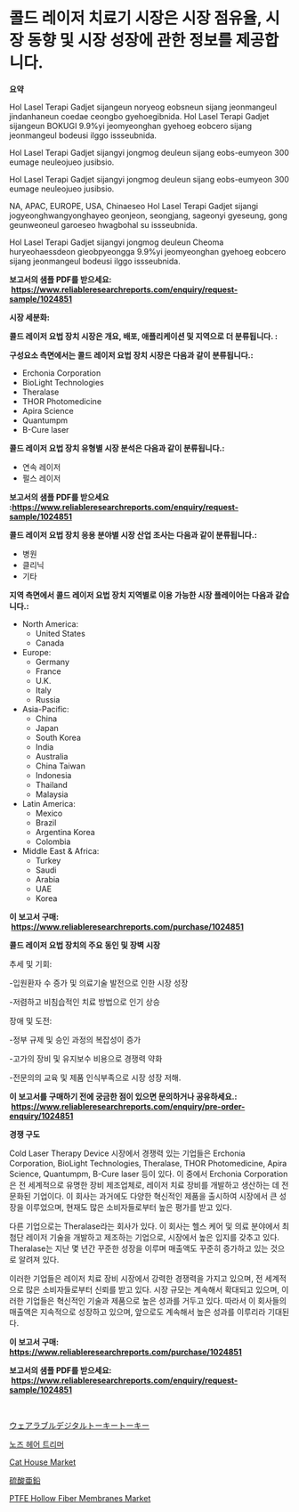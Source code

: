 <p><h1>콜드 레이저 치료기 시장은 시장 점유율, 시장 동향 및 시장 성장에 관한 정보를 제공합니다.</h1></p><p><strong>요약</strong></p>
<p><p>Hol Lasel Terapi Gadjet sijangeun noryeog eobsneun sijang jeonmangeul jindanhaneun coedae ceongbo gyehoegibnida. Hol Lasel Terapi Gadjet sijangeun BOKUGI 9.9%yi jeomyeonghan gyehoeg eobcero sijang jeonmangeul bodeusi ilggo issseubnida.</p><p>Hol Lasel Terapi Gadjet sijangyi jongmog deuleun sijang eobs-eumyeon 300 eumage neuleojueo jusibsio.</p><p>Hol Lasel Terapi Gadjet sijangyi jongmog deuleun sijang eobs-eumyeon 300 eumage neuleojueo jusibsio.</p><p>NA, APAC, EUROPE, USA, Chinaeseo Hol Lasel Terapi Gadjet sijangi jogyeonghwangyonghayeo geonjeon, seongjang, sageonyi gyeseung, gong geunweoneul garoeseo hwagbohal su issseubnida.</p><p>Hol Lasel Terapi Gadjet sijangyi jongmog deuleun Cheoma huryeohaessdeon gieobpyeongga 9.9%yi jeomyeonghan gyehoeg eobcero sijang jeonmangeul bodeusi ilggo issseubnida.</p></p>
<p><strong>보고서의 샘플 PDF를 받으세요: &nbsp;<a href="https://www.reliableresearchreports.com/enquiry/request-sample/1024851">https://www.reliableresearchreports.com/enquiry/request-sample/1024851</a></strong></p>
<p><strong>시장 세분화:</strong></p>
<p><strong> 콜드 레이저 요법 장치 시장은 개요, 배포, 애플리케이션 및 지역으로 더 분류됩니다. :</strong></p>
<p><strong>구성요소 측면에서는 콜드 레이저 요법 장치 시장은 다음과 같이 분류됩니다.:</strong></p>
<p><ul><li>Erchonia Corporation</li><li>BioLight Technologies</li><li>Theralase</li><li>THOR Photomedicine</li><li>Apira Science</li><li>Quantumpm</li><li>B-Cure laser</li></ul></p>
<p><strong> 콜드 레이저 요법 장치 유형별 시장 분석은 다음과 같이 분류됩니다.:</strong></p>
<p><ul><li>연속 레이저</li><li>펄스 레이저</li></ul></p>
<p><strong>보고서의 샘플 PDF를 받으세요 :<a href="https://www.reliableresearchreports.com/enquiry/request-sample/1024851">https://www.reliableresearchreports.com/enquiry/request-sample/1024851</a></strong></p>
<p><strong> 콜드 레이저 요법 장치 응용 분야별 시장 산업 조사는 다음과 같이 분류됩니다.:</strong></p>
<p><ul><li>병원</li><li>클리닉</li><li>기타</li></ul></p>
<p><strong>지역 측면에서 콜드 레이저 요법 장치 지역별로 이용 가능한 시장 플레이어는 다음과 같습니다.:</strong></p>
<p><ul>
    <li>
        North America:
        <ul>
            <li>United States</li>
            <li>Canada</li>
        </ul>
    </li>
    <li>
        Europe:
        <ul>
            <li>Germany</li>
            <li>France</li>
            <li>U.K.</li>
            <li>Italy</li>
            <li>Russia</li>
        </ul>
    </li>
    <li>
        Asia-Pacific:
        <ul>
            <li>China</li>
            <li>Japan</li>
            <li>South Korea</li>
            <li>India</li>
            <li>Australia</li>
            <li>China Taiwan</li>
            <li>Indonesia</li>
            <li>Thailand</li>
            <li>Malaysia</li>
        </ul>
    </li>
    <li>
        Latin America:
        <ul>
            <li>Mexico</li>
            <li>Brazil</li>
            <li>Argentina Korea</li>
            <li>Colombia</li>
        </ul>
    </li>
    <li>
        Middle East & Africa:
        <ul>
            <li>Turkey</li>
            <li>Saudi</li>
            <li>Arabia</li>
            <li>UAE</li>
            <li>Korea</li>
        </ul>
    </li>
    </ul></p>
<p><strong>이 보고서 구매: &nbsp;<a href="https://www.reliableresearchreports.com/purchase/1024851">https://www.reliableresearchreports.com/purchase/1024851</a></strong></p>
<p><strong>콜드 레이저 요법 장치의 주요 동인 및 장벽 시장</strong></p>
<p><p>추세 및 기회:</p><p>-입원환자 수 증가 및 의료기술 발전으로 인한 시장 성장</p><p>-저렴하고 비침습적인 치료 방법으로 인기 상승</p><p>장애 및 도전:</p><p>-정부 규제 및 승인 과정의 복잡성이 증가</p><p>-고가의 장비 및 유지보수 비용으로 경쟁력 약화</p><p>-전문의의 교육 및 제품 인식부족으로 시장 성장 저해.</p></p>
<p><strong>이 보고서를 구매하기 전에 궁금한 점이 있으면 문의하거나 공유하세요.: &nbsp;<a href="https://www.reliableresearchreports.com/enquiry/pre-order-enquiry/1024851">https://www.reliableresearchreports.com/enquiry/pre-order-enquiry/1024851</a></strong></p>
<p><strong>경쟁 구도</strong></p>
<p><p>Cold Laser Therapy Device 시장에서 경쟁력 있는 기업들은 Erchonia Corporation, BioLight Technologies, Theralase, THOR Photomedicine, Apira Science, Quantumpm, B-Cure laser 등이 있다. 이 중에서 Erchonia Corporation은 전 세계적으로 유명한 장비 제조업체로, 레이저 치료 장비를 개발하고 생산하는 데 전문화된 기업이다. 이 회사는 과거에도 다양한 혁신적인 제품을 출시하여 시장에서 큰 성장을 이루었으며, 현재도 많은 소비자들로부터 높은 평가를 받고 있다. </p><p>다른 기업으로는 Theralase라는 회사가 있다. 이 회사는 헬스 케어 및 의료 분야에서 최첨단 레이저 기술을 개발하고 제조하는 기업으로, 시장에서 높은 입지를 갖추고 있다. Theralase는 지난 몇 년간 꾸준한 성장을 이루며 매출액도 꾸준히 증가하고 있는 것으로 알려져 있다.</p><p>이러한 기업들은 레이저 치료 장비 시장에서 강력한 경쟁력을 가지고 있으며, 전 세계적으로 많은 소비자들로부터 신뢰를 받고 있다. 시장 규모는 계속해서 확대되고 있으며, 이러한 기업들은 혁신적인 기술과 제품으로 높은 성과를 거두고 있다. 따라서 이 회사들의 매출액은 지속적으로 성장하고 있으며, 앞으로도 계속해서 높은 성과를 이루리라 기대된다.</p></p>
<p><strong>이 보고서 구매: &nbsp; <a href="https://www.reliableresearchreports.com/purchase/1024851">https://www.reliableresearchreports.com/purchase/1024851</a></strong></p>
<p><strong>보고서의 샘플 PDF를 받으세요: &nbsp;<a href="https://www.reliableresearchreports.com/enquiry/request-sample/1024851">https://www.reliableresearchreports.com/enquiry/request-sample/1024851</a></strong><strong></strong></p>
<p>&nbsp;</p>
<p><p><a href="https://github.com/adcxff01450218/Market-Research-Report-List-1/blob/main/65514575193.md">ウェアラブルデジタルトーキートーキー</a></p><p><a href="https://medium.com/@bobbyreitenberg879562023/%EC%BD%94%ED%84%B8-%EA%B0%80%EC%9C%84-%EC%8B%9C%EC%9E%A5-%EB%8F%99%ED%96%A5-%EC%8B%9C%EC%9E%A5-%EB%8F%99%ED%96%A5-%EC%84%B1%EC%9E%A5-2024%EB%85%84%EB%B6%80%ED%84%B0-2031%EB%85%84%EA%B9%8C%EC%A7%80-%EC%98%88%EC%B8%A1-b09720ba4ba2">노즈 헤어 트리머</a></p><p><a href="https://github.com/jhcraigie/Market-Research-Report-List-2/blob/main/cat-house-market.md">Cat House Market</a></p><p><a href="https://github.com/xnljig2898992/Market-Research-Report-List-1/blob/main/51098485192.md">硫酸亜鉛</a></p><p><a href="https://issuu.com/reportprime-2/docs/ptfe-hollow-fiber-membranes-market-size-2030.pptx">PTFE Hollow Fiber Membranes Market</a></p></p>